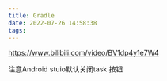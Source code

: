 ```yaml
---
title: Gradle
date: 2022-07-26 14:58:38
tags: 
---
```




https://www.bilibili.com/video/BV1dp4y1e7W4



注意Android stuio默认关闭task 按钮
